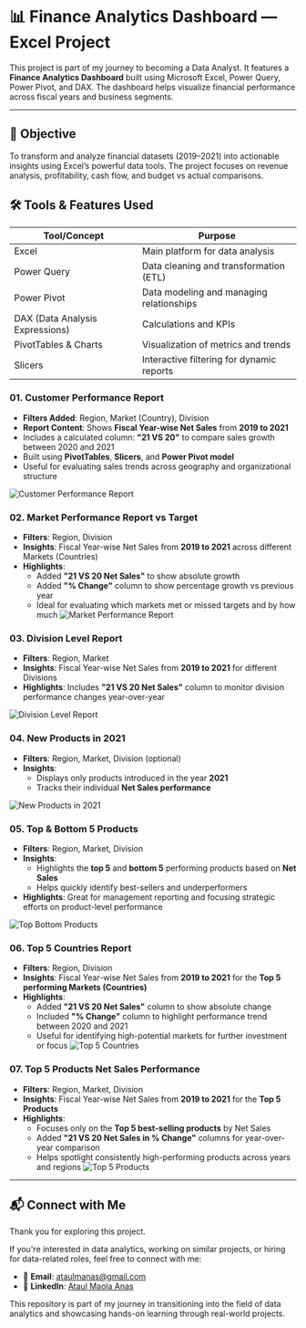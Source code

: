 # 📊 Finance Analytics Dashboard — Excel Project

This project is part of my journey to becoming a Data Analyst. It features a **Finance Analytics Dashboard** built using Microsoft Excel, Power Query, Power Pivot, and DAX. The dashboard helps visualize financial performance across fiscal years and business segments.

---

## 🎯 Objective

To transform and analyze financial datasets (2019–2021) into actionable insights using Excel’s powerful data tools. The project focuses on revenue analysis, profitability, cash flow, and budget vs actual comparisons.


## 🛠️ Tools & Features Used

| Tool/Concept       | Purpose                                      |
|--------------------|----------------------------------------------|
| Excel              | Main platform for data analysis              |
| Power Query        | Data cleaning and transformation (ETL)       |
| Power Pivot        | Data modeling and managing relationships     |
| DAX (Data Analysis Expressions) | Calculations and KPIs         |
| PivotTables & Charts | Visualization of metrics and trends       |
| Slicers            | Interactive filtering for dynamic reports    |


### 01. Customer Performance Report
- **Filters Added**: Region, Market (Country), Division
- **Report Content**: Shows **Fiscal Year-wise Net Sales** from **2019 to 2021**
- Includes a calculated column: **"21 VS 20"** to compare sales growth between 2020 and 2021
- Built using **PivotTables**, **Slicers**, and **Power Pivot model**
- Useful for evaluating sales trends across geography and organizational structure

![Customer Performance Report](https://github.com/ataulmaola/Excel-Analytics/blob/428ba8a29bbf71f810291756c1eef122f6443fee/01.png)



### 02. Market Performance Report vs Target
- **Filters**: Region, Division
- **Insights**: Fiscal Year-wise Net Sales from **2019 to 2021** across different Markets (Countries)
- **Highlights**:
  - Added **"21 VS 20 Net Sales"** to show absolute growth
  - Added **"% Change"** column to show percentage growth vs previous year
  - Ideal for evaluating which markets met or missed targets and by how much
![Market Performance Report](https://github.com/ataulmaola/Excel-Analytics/blob/9c2c49658647b25521fd59f5a056e9bad0291606/02.png)

### 03. Division Level Report
- **Filters**: Region, Market
- **Insights**: Fiscal Year-wise Net Sales from **2019 to 2021** for different Divisions
- **Highlights**: Includes **"21 VS 20 Net Sales"** column to monitor division performance changes year-over-year

![Division Level Report](https://github.com/ataulmaola/Excel-Analytics/blob/cd0ea9d3555f5c9349a402baf03581c6e9d08a58/03.png)

### 04. New Products in 2021
- **Filters**: Region, Market, Division (optional)
- **Insights**:
  - Displays only products introduced in the year **2021**
  - Tracks their individual **Net Sales performance**
 
![New Products in 2021](https://github.com/ataulmaola/Excel-Analytics/blob/56dbe1d3583b319e9e43d5a80a37dec085a21561/04.png)  

### 05. Top & Bottom 5 Products
- **Filters**: Region, Market, Division
- **Insights**:
  - Highlights the **top 5** and **bottom 5** performing products based on **Net Sales**
  - Helps quickly identify best-sellers and underperformers
- **Highlights**: Great for management reporting and focusing strategic efforts on product-level performance

![Top Bottom Products](https://github.com/ataulmaola/Excel-Analytics/blob/739c2e9c396f99c0b1dbf56811ccec990417c01a/05.png)  

### 06. Top 5 Countries Report
- **Filters**: Region, Division
- **Insights**: Fiscal Year-wise Net Sales from **2019 to 2021** for the **Top 5 performing Markets (Countries)**
- **Highlights**:
  - Added **"21 VS 20 Net Sales"** column to show absolute change
  - Included **"% Change"** column to highlight performance trend between 2020 and 2021
  - Useful for identifying high-potential markets for further investment or focus
![Top 5 Countries](https://github.com/ataulmaola/Excel-Analytics/blob/28b317d228d207ddfc5b22210eeae0a997326bec/06.png)

### 07. Top 5 Products Net Sales Performance
- **Filters**: Region, Market, Division
- **Insights**: Fiscal Year-wise Net Sales from **2019 to 2021** for the **Top 5 Products**
- **Highlights**:
  - Focuses only on the **Top 5 best-selling products** by Net Sales
  - Added **"21 VS 20 Net Sales in % Change"** columns for year-over-year comparison
  - Helps spotlight consistently high-performing products across years and regions
![Top 5 Products](https://github.com/ataulmaola/Excel-Analytics/blob/187cf69ceddecf6e08e8a2458b29ddcc46b7803c/07.png)

---

## 📬 Connect with Me

Thank you for exploring this project.

If you're interested in data analytics, working on similar projects, or hiring for data-related roles, feel free to connect with me:

- 📧 **Email**: ataulmanas@gmail.com  
- 🔗 **LinkedIn**: [Ataul Maola Anas](https://www.linkedin.com/in/ataul-anas/)

This repository is part of my journey in transitioning into the field of data analytics and showcasing hands-on learning through real-world projects.

